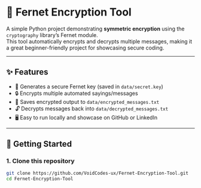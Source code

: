 # 🔐 Fernet Encryption Tool

A simple Python project demonstrating **symmetric encryption** using the `cryptography` library’s Fernet module.  
This tool automatically encrypts and decrypts multiple messages, making it a great beginner-friendly project for showcasing secure coding.

---

## ✨ Features
- 🔑 Generates a secure Fernet key (saved in `data/secret.key`)
- 🔒 Encrypts multiple automated sayings/messages
- 📄 Saves encrypted output to `data/encrypted_messages.txt`
- 🔓 Decrypts messages back into `data/decrypted_messages.txt`
- 🖥️ Easy to run locally and showcase on GitHub or LinkedIn

---

## 🚀 Getting Started

### 1. Clone this repository
```bash
git clone https://github.com/VoidCodes-ux/Fernet-Encryption-Tool.git
cd Fernet-Encryption-Tool
